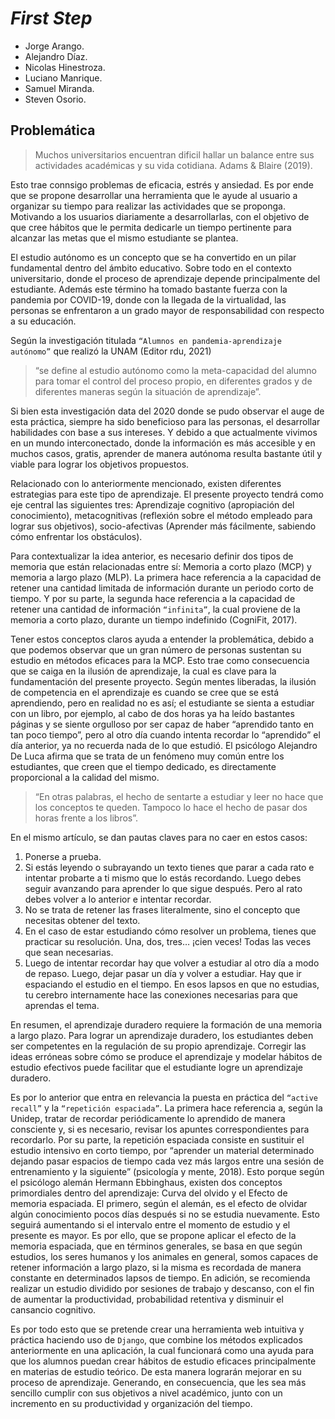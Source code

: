 # _First Step_

- Jorge Arango.
- Alejandro Díaz.
- Nicolas Hinestroza.
- Luciano Manrique.
- Samuel Miranda.
- Steven Osorio.

## Problemática
> Muchos universitarios encuentran dificil hallar un balance entre sus actividades académicas y su vida cotidiana.
>Adams & Blaire (2019).

Esto trae connsigo problemas de eficacia, estrés y ansiedad. Es por ende que se propone desarrollar una herramienta que le ayude al usuario a organizar su tiempo para realizar las actividades que se proponga. Motivando a los usuarios diariamente a desarrollarlas, con el objetivo de que cree hábitos que le permita dedicarle un tiempo pertinente para alcanzar las metas que el mismo estudiante se plantea.

El estudio autónomo es un concepto que se ha convertido en un pilar fundamental dentro del ámbito educativo. Sobre todo en el contexto universitario, donde el proceso de aprendizaje depende principalmente del estudiante. Además este término ha tomado bastante fuerza con la pandemia por COVID-19, donde con la llegada de la virtualidad, las personas se enfrentaron a un grado mayor de responsabilidad con respecto a su educación.

Según la investigación titulada `“Alumnos en pandemia-aprendizaje autónomo”`  que realizó la UNAM (Editor rdu, 2021) 
> “se define al estudio autónomo como la meta-capacidad del alumno para tomar el
 control del proceso propio, en diferentes grados y de diferentes maneras según la situación de aprendizaje”. 
 
Si bien esta investigación data del 2020 donde se pudo observar el auge de esta práctica, siempre ha sido beneficioso para las personas, el desarrollar habilidades con base a sus intereses. Y debido a que actualmente vivimos en un mundo interconectado, donde la información es más accesible y en muchos casos, gratis, aprender de manera autónoma resulta bastante útil y viable para lograr los objetivos propuestos.

Relacionado con lo anteriormente mencionado, existen diferentes estrategias para este tipo de aprendizaje. El presente proyecto tendrá como eje central las siguientes tres: Aprendizaje cognitivo (apropiación del conocimiento), metacognitivas (reflexión sobre el método empleado para lograr sus objetivos), socio-afectivas (Aprender más fácilmente, sabiendo cómo enfrentar los obstáculos). 

Para contextualizar la idea anterior, es necesario definir dos tipos de memoria que están relacionadas entre sí: Memoria a corto plazo (MCP) y memoria a largo plazo (MLP). La primera hace referencia a la capacidad de retener una cantidad limitada de información durante un periodo corto de tiempo. Y por su parte, la segunda hace referencia a la capacidad de retener una cantidad de información `“infinita”`, la cual proviene de la memoria a corto plazo, durante un tiempo indefinido  (CogniFit, 2017).

Tener estos conceptos claros ayuda a entender la problemática, debido a que podemos observar que un gran número de personas  sustentan su estudio en métodos eficaces para la MCP. Esto trae como consecuencia que se caiga en la ilusión de aprendizaje, la cual es clave para la fundamentación del presente proyecto. Según mentes liberadas, la ilusión de competencia en el aprendizaje es cuando se cree que se está aprendiendo, pero en realidad no es así; el estudiante se sienta a estudiar con un libro, por ejemplo, al cabo de dos horas ya ha leído bastantes páginas y se siente orgulloso por ser capaz de haber “aprendido tanto en tan poco tiempo”, pero al otro día cuando intenta recordar lo “aprendido” el día anterior, ya no recuerda nada de lo que estudió. El psicólogo Alejandro De Luca afirma que se trata de un fenómeno muy común entre los estudiantes, que creen que el tiempo dedicado, es directamente proporcional a la calidad del mismo.

>“En otras palabras, el hecho de sentarte a estudiar y leer no hace que los conceptos te queden. Tampoco lo hace el hecho de pasar dos horas frente a los libros”.

 En el mismo artículo, se dan pautas claves para no caer en estos casos:
 
 1. Ponerse a prueba.
 1. Si estás leyendo o subrayando un texto tienes que parar a cada rato e intentar probarte a ti mismo que lo estás recordando. Luego debes seguir avanzando para aprender lo que sigue después. Pero al rato debes volver a lo anterior e intentar recordar.
 1. No se trata de retener las frases literalmente, sino el concepto que necesitas obtener del texto.
 1. En el caso de estar estudiando cómo resolver un problema, tienes que practicar su resolución. Una, dos, tres… ¡cien veces! Todas las veces que sean necesarias.
 1. Luego de intentar recordar hay que volver a estudiar al otro día a modo de repaso. Luego, dejar pasar un día y volver a estudiar. Hay que ir espaciando el estudio en el tiempo. En esos lapsos en que no estudias, tu cerebro internamente hace las conexiones necesarias para que aprendas el tema.

En resumen, el aprendizaje duradero requiere la formación de una memoria a largo plazo. Para lograr un aprendizaje duradero, los estudiantes deben ser competentes en la regulación de su propio aprendizaje. Corregir las ideas erróneas sobre cómo se produce el aprendizaje y modelar hábitos de estudio efectivos puede facilitar que el estudiante logre un aprendizaje duradero.

Es por lo anterior que entra en relevancia la puesta en práctica del `“active recall”` y la `“repetición espaciada”`. La primera hace referencia a, según la Unidep, tratar de recordar periódicamente lo aprendido de manera consciente y, si es necesario, revisar los apuntes correspondientes para recordarlo. Por su parte, la repetición espaciada consiste en sustituir el estudio intensivo en corto tiempo, por “aprender un material determinado dejando pasar espacios de tiempo cada vez más largos entre una sesión de entrenamiento y la siguiente” (psicología y mente, 2018). Esto porque según el psicólogo alemán Hermann Ebbinghaus, existen dos conceptos primordiales dentro del aprendizaje: Curva del olvido y el Efecto de memoria espaciada. El primero, según el alemán, es el efecto de olvidar algún conocimiento pocos días después si no se estudia nuevamente. Esto seguirá aumentando si el intervalo entre el momento de estudio y el presente es mayor. Es por ello, que se propone aplicar el efecto de la memoria espaciada, que en términos generales, se basa en que según estudios, los seres humanos y los animales en general, somos capaces de retener información a largo plazo, si la misma es recordada de manera constante en determinados lapsos de tiempo. En adición, se recomienda realizar un estudio dividido por sesiones de trabajo y descanso, con el fin de aumentar la productividad, probabilidad retentiva y disminuir el cansancio cognitivo.

Es por todo esto que se pretende crear una herramienta web intuitiva y práctica haciendo uso de `Django`, que combine los métodos explicados anteriormente en una aplicación, la cual funcionará como una ayuda para que los alumnos puedan crear hábitos de estudio eficaces principalmente en materias de estudio teórico. De esta manera lograrán mejorar en su proceso de aprendizaje. Generando, en consecuencia, que les sea más sencillo cumplir con sus objetivos a nivel académico, junto con un incremento en su productividad y organización del tiempo.